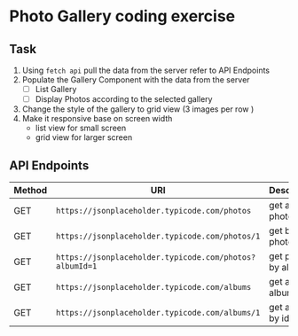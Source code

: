 # Photo Gallery coding exercise

## Task

1. Using `fetch api` pull the data from the server refer to API Endpoints
2. Populate the Gallery Component with the data from the server
   - [ ] List Gallery
   - [ ] Display Photos according to the selected gallery
3. Change the style of the gallery to grid view (3 images per row )
4. Make it responsive base on screen width
   - list view for small screen
   - grid view for larger screen

## API Endpoints

| Method | URI                                                     | Description            |
| ------ | ------------------------------------------------------- | ---------------------- |
| GET    | `https://jsonplaceholder.typicode.com/photos`           | get all photos         |
| GET    | `https://jsonplaceholder.typicode.com/photos/1`         | get by id photos       |
| GET    | `https://jsonplaceholder.typicode.com/photos?albumId=1` | get photos by album ID |
| GET    | `https://jsonplaceholder.typicode.com/albums`           | get all albums         |
| GET    | `https://jsonplaceholder.typicode.com/albums/1`         | get album by id        |

